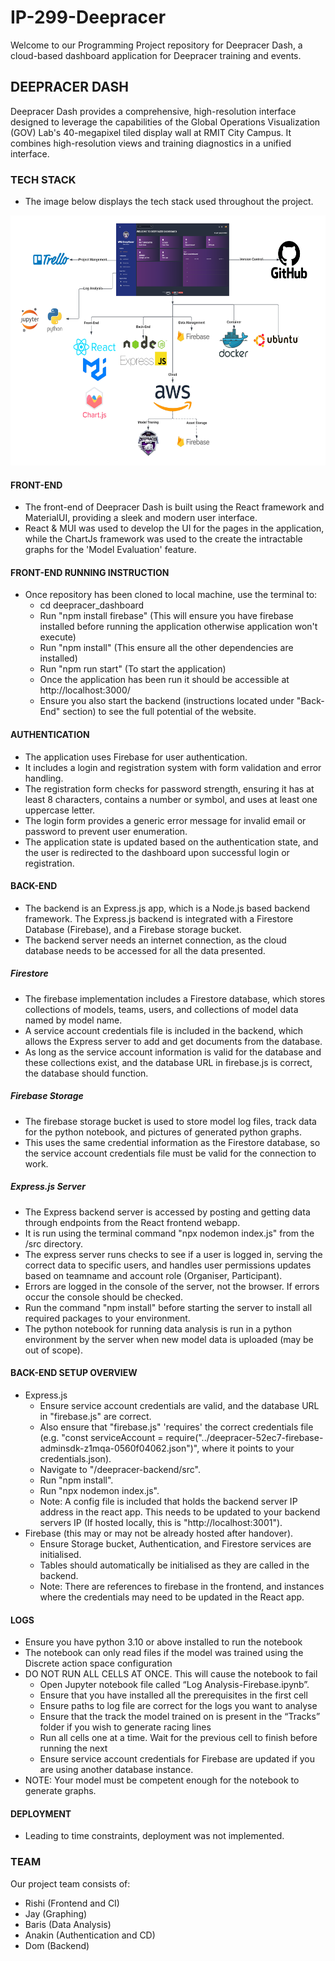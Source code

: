 # IP-299-Deepracer

Welcome to our Programming Project repository for Deepracer Dash, a cloud-based dashboard application for Deepracer training and events.

## DEEPRACER DASH

Deepracer Dash provides a comprehensive, high-resolution interface designed to leverage the capabilities of the Global Operations Visualization (GOV) Lab's 40-megapixel tiled display wall at RMIT City Campus. It combines high-resolution views and training diagnostics in a unified interface.

### TECH STACK
- The image below displays the tech stack used throughout the project.
<img src="deepracer_dashboard/src/assets/techStack.png" height="400px" width="600px" alt="Technology Stack Image">

#### FRONT-END

- The front-end of Deepracer Dash is built using the React framework and MaterialUI, providing a sleek and modern user interface.
- React & MUI was used to develop the UI for the pages in the application, while the ChartJs framework was used to the create the intractable graphs for the 'Model Evaluation' feature.

#### FRONT-END RUNNING INSTRUCTION
- Once repository has been cloned to local machine, use the terminal to:
  - cd deepracer_dashboard
  - Run "npm install firebase" (This will ensure you have firebase installed before running the application otherwise application won't execute)
  - Run "npm install" (This ensure all the other dependencies are installed)
  - Run "npm run start" (To start the application)
  - Once the application has been run it should be accessible at http://localhost:3000/
  - Ensure you also start the backend (instructions located under "Back-End" section) to see the full potential of the website.


#### AUTHENTICATION

- The application uses Firebase for user authentication.
- It includes a login and registration system with form validation and error handling.
- The registration form checks for password strength, ensuring it has at least 8 characters, contains a number or symbol, and uses at least one uppercase letter.
- The login form provides a generic error message for invalid email or password to prevent user enumeration.
- The application state is updated based on the authentication state, and the user is redirected to the dashboard upon successful login or registration.

#### BACK-END

- The backend is an Express.js app, which is a Node.js based backend framework. The Express.js backend is integrated with a Firestore Database (Firebase), and a Firebase storage bucket.
- The backend server needs an internet connection, as the cloud database needs to be accessed for all the data presented.
##### Firestore
  - The firebase implementation includes a Firestore database, which stores collections of models, teams, users, and collections of model data named by model name.
  - A service account credentials file is included in the backend, which allows the Express server to add and get documents from the database.
  - As long as the service account information is valid for the database and these collections exist, and the database URL in firebase.js is correct, the database should function.
##### Firebase Storage
  - The firebase storage bucket is used to store model log files, track data for the python notebook, and pictures of generated python graphs.
  - This uses the same credential information as the Firestore database, so the service account credentials file must be valid for the connection to work.
##### Express.js Server
  - The Express backend server is accessed by posting and getting data through endpoints from the React frontend webapp.
  - It is run using the terminal command "npx nodemon index.js" from the /src directory.
  - The express server runs checks to see if a user is logged in, serving the correct data to specific users, and handles user permissions updates based on teamname and account role (Organiser, Participant).
  - Errors are logged in the console of the server, not the browser. If errors occur the console should be checked.
  - Run the command "npm install" before starting the server to install all required packages to your environment.
  - The python notebook for running data analysis is run in a python environment by the server when new model data is uploaded (may be out of scope).
#### BACK-END SETUP OVERVIEW
- Express.js
    - Ensure service account credentials are valid, and the database URL in "firebase.js" are correct.
    - Also ensure that "firebase.js" 'requires' the correct credentials file (e.g. "const serviceAccount = require("../deepracer-52ec7-firebase-adminsdk-z1mqa-0560f04062.json")", where it points to your credentials.json).
    - Navigate to "/deepracer-backend/src".
    - Run "npm install".
    - Run "npx nodemon index.js".
    - Note: A config file is included that holds the backend server IP address in the react app. This needs to be updated to your backend servers IP (If hosted locally, this is "http://localhost:3001").
- Firebase (this may or may not be already hosted after handover).
    - Ensure Storage bucket, Authentication, and Firestore services are initialised.
    - Tables should automatically be initialised as they are called in the backend.
    - Note: There are references to firebase in the frontend, and instances where the credentials may need to be updated in the React app.

#### LOGS

- Ensure you have python 3.10 or above installed to run the notebook
- The notebook can only read files if the model was trained using the Discrete action space configuration
- DO NOT RUN ALL CELLS AT ONCE. This will cause the notebook to fail 
    - Open Jupyter notebook file called “Log Analysis-Firebase.ipynb”.
    - Ensure that you have installed all the prerequisites in the first cell
    - Ensure paths to log file are correct for the logs you want to analyse
    - Ensure that the track the model trained on is present in the “Tracks” folder if you wish to generate racing lines
    - Run all cells one at a time. Wait for the previous cell to finish before running the next
    - Ensure service account credentials for Firebase are updated if you are using another database instance.
- NOTE: Your model must be competent enough for the notebook to generate graphs.  

#### DEPLOYMENT

- Leading to time constraints, deployment was not implemented. 

### TEAM

Our project team consists of:

- Rishi (Frontend and CI)
- Jay (Graphing)
- Baris (Data Analysis)
- Anakin (Authentication and CD)
- Dom (Backend)
